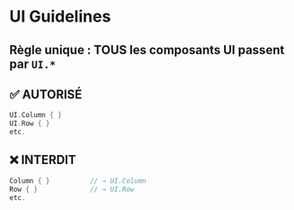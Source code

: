 # UI Guidelines

## Règle unique : TOUS les composants UI passent par `UI.*`

## ✅ AUTORISÉ
```kotlin
UI.Column { }
UI.Row { }  
etc.
```

## ❌ INTERDIT
```kotlin
Column { }          // → UI.Column
Row { }             // → UI.Row  
etc.
```
